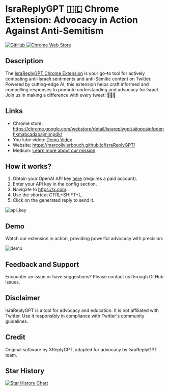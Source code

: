 <p align='center'>
    <h1>IsraReplyGPT 🇮🇱 Chrome Extension: Advocacy in Action Against Anti-Semitism</h1>
    <a href="https://github.com/marcolivierbouch/XReplyGPT/blob/main/LICENSE.txt">
        <img alt="GitHub" src="https://img.shields.io/github/license/marcolivierbouch/XReplyGPT">
    </a>
    <a href="https://chrome.google.com/webstore/detail/israreplygpt/ajjgpcaiofpdenhkmabcadabajmimpdk">
        <img alt="Chrome Web Store" src="https://img.shields.io/chrome-web-store/v/ajjgpcaiofpdenhkmabcadabajmimpdk">
    </a>
</p>

## Description
The [IsraReplyGPT Chrome Extension](https://chrome.google.com/webstore/detail/israreplygpt/ajjgpcaiofpdenhkmabcadabajmimpdk/) is your go-to tool for actively combating anti-Israeli sentiments and anti-Semitic content on Twitter. Powered by cutting-edge AI, this extension helps craft informed and compelling responses to promote understanding and advocacy for Israel. Join us in making a difference with every tweet! 🌟🇮🇱

## Links
- Chrome store: https://chrome.google.com/webstore/detail/israreplygpt/ajjgpcaiofpdenhkmabcadabajmimpdk/
- YouTube video: [Demo Video](https://www.youtube.com/watch?v=nJZ6UyEtyjU)
- Website: https://marcolivierbouch.github.io/IsraReplyGPT/
- Medium: [Learn more about our mission](https://medium.com/@marcolivierbouch/advocating-for-israel-in-the-digital-age-7b24ee073b58)

## How it works?
1. Obtain your OpenAI API key [here](https://platform.openai.com/account/api-keys) (requires a paid account).
2. Enter your API key in the config section.
3. Navigate to https://x.com.
4. Use the shortcut CTRL+SHIFT+L.
5. Click on the generated reply to send it.

![api_key](./chrome_img/generate_api_key.gif)

## Demo
Watch our extension in action, providing powerful advocacy with precision:

![demo](./chrome_img/demo.gif)

## Feedback and Support
Encounter an issue or have suggestions? Please contact us through GitHub issues.

## Disclaimer
IsraReplyGPT is a tool for advocacy and education. It is not affiliated with Twitter. Use it responsibly in compliance with Twitter's community guidelines.

## Credit
Original software by XReplyGPT, adapted for advocacy by IsraReplyGPT team.

## Star History
[![Star History Chart](https://api.star-history.com/svg?repos=marcolivierbouch/xreplygpt&type=Date)](https://star-history.com/#marcolivierbouch/xreplygpt&Date)
